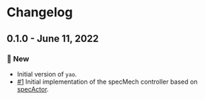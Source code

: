 # Changelog

## 0.1.0 - June 11, 2022

### 🚀 New

* Initial version of `yao`.
* [#1](https://github.com/sdss/yao/pull/1) Initial implementation of the specMech controller based on [specActor](https://github.com/aidancgray/specActor).
